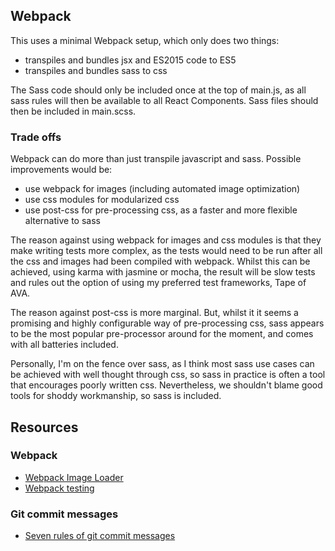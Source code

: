 
## Webpack

This uses a minimal Webpack setup, which only does two things:

- transpiles and bundles jsx and ES2015 code to ES5
- transpiles and bundles sass to css

The Sass code should only be included once at the top of main.js, as all sass rules will then be available to all React Components. Sass files should then be included in main.scss.

### Trade offs

Webpack can do more than just transpile javascript and sass. Possible improvements would be:

- use webpack for images (including automated image optimization)
- use css modules for modularized css
- use post-css for pre-processing css, as a faster and more flexible alternative to sass

The reason against using webpack for images and css modules is that they make writing tests more complex, as the tests would need to be run after all the css and images had been compiled with webpack. Whilst this can be achieved, using karma with jasmine or mocha, the result will be slow tests and rules out the option of using my preferred test frameworks, Tape of AVA.

The reason against post-css is more marginal. But, whilst it it seems a promising and highly configurable way of pre-processing css, sass appears to be the most popular pre-processor around for the moment, and comes with all batteries included.

Personally, I'm on the fence over sass, as I think most sass use cases can be achieved with well thought through css, so sass in practice is often a tool that encourages poorly written css. Nevertheless, we shouldn't blame good tools for shoddy workmanship, so sass is included.






## Resources

### Webpack

- [Webpack Image Loader](http://www.davidmeents.com/how-to-set-up-webpack-image-loader/)
- [Webpack testing](http://mike-ward.net/2015/09/07/tips-on-setting-up-karma-testing-with-webpack/)


### Git commit messages

- [Seven rules of git commit messages](http://chris.beams.io/posts/git-commit/)
